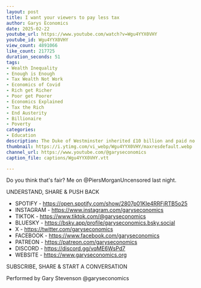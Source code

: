 ```yaml
---
layout: post
title: I want your viewers to pay less tax
author: Garys Economics
date: 2025-02-22
youtube_url: https://www.youtube.com/watch?v=Wgu4YYX0VHY
youtube_id: Wgu4YYX0VHY
view_count: 4891066
like_count: 217725
duration_seconds: 51
tags:
- Wealth Inequality
- Enough is Enough
- Tax Wealth Not Work
- Economics of Covid
- Rich get Richer
- Poor get Poorer
- Economics Explained
- Tax the Rich
- End Austerity
- Billionaire
- Poverty
categories:
- Education
description: The Duke of Westminster inherited £10 billion and paid no tax.
thumbnail: https://i.ytimg.com/vi_webp/Wgu4YYX0VHY/maxresdefault.webp
channel_url: https://www.youtube.com/@garyseconomics
caption_file: captions/Wgu4YYX0VHY.vtt

---
```


Do you think that's fair? Me on @PiersMorganUncensored last night.

UNDERSTAND, SHARE & PUSH BACK

- SPOTIFY - https://open.spotify.com/show/2807p01KIe4RRFjRTB5o25
- INSTAGRAM  - https://www.instagram.com/garyseconomics
- TIKTOK - https://www.tiktok.com/@garyseconomics
- BLUESKY - https://bsky.app/profile/garyseconomics.bsky.social
- X - https://twitter.com/garyseconomics
- FACEBOOK - https://www.facebook.com/garyseconomics
- PATREON - https://patreon.com/garyseconomics
- DISCORD - https://discord.gg/vqME6WsPd7
- WEBSITE - https://www.garyseconomics.org

SUBSCRIBE, SHARE & START A CONVERSATION

Performed by Gary Stevenson
@garyseconomics
